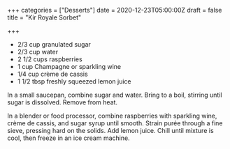 +++
categories = ["Desserts"]
date = 2020-12-23T05:00:00Z
draft = false
title = "Kir Royale Sorbet"

+++
* 2/3 cup granulated sugar 
* 2/3 cup water  
* 2 1/2 cups raspberries 
* 1 cup Champagne or sparkling wine 
* 1/4 cup crème de cassis 
* 1 1/2 tbsp freshly squeezed lemon juice

In a small saucepan, combine sugar and water. Bring to a boil, stirring until sugar is dissolved. Remove from heat. 

In a blender or food processor, combine raspberries with sparkling wine, crème de cassis, and sugar syrup until smooth. Strain purée through a fine sieve, pressing hard on the solids. Add lemon juice. Chill until mixture is cool, then freeze in an ice cream machine.